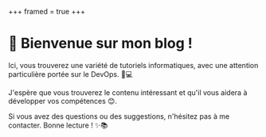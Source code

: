 +++
framed = true
+++

# 👋 Bienvenue sur mon blog !

Ici, vous trouverez une variété de tutoriels informatiques, avec une attention particulière portée sur le DevOps. 🚀💻

J'espère que vous trouverez le contenu intéressant et qu'il vous aidera à développer vos compétences 😊.

Si vous avez des questions ou des suggestions, n'hésitez pas à me contacter. Bonne lecture ! ✨📚

